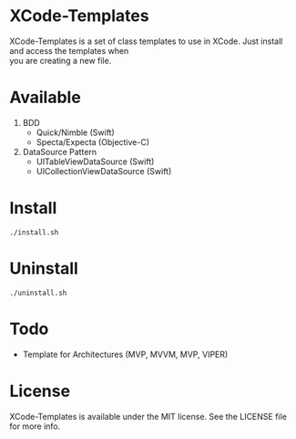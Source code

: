 # XCode-Templates

XCode-Templates is a set of class templates to use in XCode. Just install and access the templates when</br> you are creating a new file.

# Available
1. BDD</br>
   * Quick/Nimble (Swift)</br>
   * Specta/Expecta (Objective-C)</br>
1. DataSource Pattern</br>
   * UITableViewDataSource (Swift)</br>
   * UICollectionViewDataSource (Swift)</br>

# Install

```
./install.sh
```

# Uninstall

```
./uninstall.sh
```
# Todo

* Template for Architectures (MVP, MVVM, MVP, VIPER) </br>

# License

XCode-Templates is available under the MIT license. See the LICENSE file for more info.
